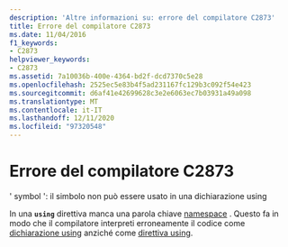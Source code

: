 ```yaml
---
description: 'Altre informazioni su: errore del compilatore C2873'
title: Errore del compilatore C2873
ms.date: 11/04/2016
f1_keywords:
- C2873
helpviewer_keywords:
- C2873
ms.assetid: 7a10036b-400e-4364-bd2f-dcd7370c5e28
ms.openlocfilehash: 2525ec5e83b4f5ad231167fc129b3c092f54e423
ms.sourcegitcommit: d6af41e42699628c3e2e6063ec7b03931a49a098
ms.translationtype: MT
ms.contentlocale: it-IT
ms.lasthandoff: 12/11/2020
ms.locfileid: "97320548"
---
```

# <a name="compiler-error-c2873"></a>Errore del compilatore C2873

' symbol ': il simbolo non può essere usato in una dichiarazione using

In una **`using`** direttiva manca una parola chiave [namespace](../../cpp/namespaces-cpp.md) . Questo fa in modo che il compilatore interpreti erroneamente il codice come [dichiarazione using](../../cpp/using-declaration.md) anziché come [direttiva using](../../cpp/namespaces-cpp.md#using_directives).
